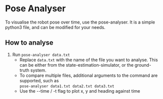 
# Pose Analyser
To visualise the robot pose over time, use the pose-analyser.
It is a simple python3 file, and can be modified for your needs.

## How to analyse
1. Run `pose-analyser data.txt`
    * Replace `data.txt` with the name of the file you want to analyse. This can be either from the state-estimation-simulator, or the ground-truth system.
    * To compare multiple files, additional arguments to the command are supported, such as  
    `pose-analyser data1.txt data2.txt data3.txt`
    * Use the --time / -t flag to plot x, y and heading against time
